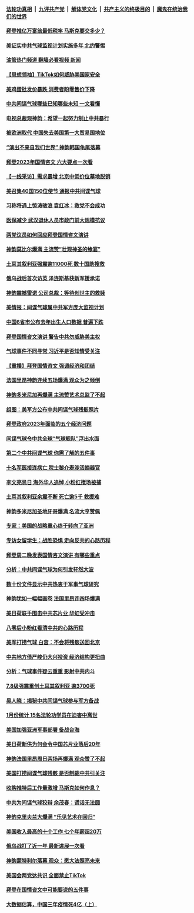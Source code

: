 ####  [法轮功真相](../../../../basic/blob/master/README.md?t=02092012) &nbsp;|&nbsp; [九评共产党](../../../../9ping.md/blob/master/README.md?t=02092012) &nbsp;|&nbsp; [解体党文化](../../../../jtdwh.md/blob/master/README.md?t=02092012)  &nbsp;|&nbsp; [共产主义的终极目的](../../../../gczydzjmd.md/blob/master/README.md?t=02092012) &nbsp;|&nbsp; [魔鬼在统治我们的世界](../../../../mgztzwmdsj.md/blob/master/README.md?t=02092012) 

#### [拜登推亿万富翁最低税率 马斯克要交多少？](../pages/nf4514/n13925901.md?t=02092012) 

#### [美证实中共气球监视计划实施多年 北约警惕](../pages/nf4514/n13925762.md?t=02092012) 

#### [油管热门频道 翻墙必看视频 新闻](http://129.146.143.75:81/youtube.html?02092012)

#### [【思想领袖】TikTok如何威胁美国家安全](../pages/nf4514/n13893011.md?t=02092012) 

#### [美鸡蛋批发价暴跌 消费者盼零售价下降](../pages/nf4514/n13925684.md?t=02092012) 

#### [中共间谍气球哪些已知哪些未知 一文看懂](../pages/nf4514/n13925659.md?t=02092012) 

#### [电视总裁观神韵：希望一起努力制止中共暴行](../pages/nf4514/n13925740.md?t=02092012) 

#### [被欧洲取代 中国失去美国第一大贸易国地位](../pages/nf4514/n13925575.md?t=02092012) 

#### [“演出不来自我们世界” 神韵韩国龟尾落幕](../pages/nf4514/n13925686.md?t=02092012) 

#### [拜登2023年国情咨文 六大要点一次看](../pages/nf4514/n13925576.md?t=02092012) 

#### [【一线采访】需求暴增 北京中低价位墓地脱销](../pages/nf4514/n13925419.md?t=02092012) 

#### [美召集40国150位使节 通报中共间谍气球](../pages/nf4514/n13925414.md?t=02092012) 

#### [习称将遇上惊涛骇浪 袁红冰：救党不会成功](../pages/nf4514/n13925412.md?t=02092012) 

#### [医保减少 武汉退休人员市政门前大规模抗议](../pages/nf4514/n13925389.md?t=02092012) 

#### [两党议员如何回应拜登国情咨文演讲](../pages/nf4514/n13925314.md?t=02092012) 

#### [神韵莫比尔爆满 主流赞“壮观神圣的飨宴”](../pages/nf4514/n13925369.md?t=02092012) 

#### [土耳其叙利亚强震逾11000死 数十国助搜救](../pages/nf4514/n13925018.md?t=02092012) 

#### [俄乌战后首次访英 泽连斯基获新军援承诺](../pages/nf4514/n13925463.md?t=02092012) 

#### [神韵震撼雷诺 公司总裁：等待创世主的救赎](../pages/nf4514/n13925459.md?t=02092012) 

#### [美情报：间谍气球属中共军方庞大监视计划](../pages/nf4514/n13924995.md?t=02092012) 

#### [中国6省市公布去年出生人口数据 普遍下跌](../pages/nf4514/n13925082.md?t=02092012) 

#### [拜登国情咨文演讲 警告中共勿威胁美主权](../pages/nf4514/n13925017.md?t=02092012) 

#### [气球事件不同寻常 习近平是否知情受关注](../pages/nf4514/n13924938.md?t=02092012) 

#### [【重播】拜登国情咨文 强调经济和团结](../pages/nf4514/n13924934.md?t=02092012) 

#### [法国里昂神韵连续五场爆满 观众为之倾倒](../pages/nf4514/n13924914.md?t=02092012) 

#### [神韵多米尼加再爆满 主流赞艺术总监了不起](../pages/nf4514/n13925274.md?t=02092012) 

#### [组图：美军方公布中共间谍气球残骸照片](../pages/nf4514/n13924854.md?t=02092012) 

#### [拜登政府2023年面临的五个经济问题](../pages/nf4514/n13924801.md?t=02092012) 

#### [间谍气球令中共全球“气球舰队”浮出水面](../pages/nf4514/n13924302.md?t=02092012) 

#### [第二个中共间谍气球 你需了解的五件事](../pages/nf4514/n13924810.md?t=02092012) 

#### [十名军医接连病亡 院士黎介寿涉活摘器官](../pages/nf4514/n13924785.md?t=02092012) 

#### [李文亮忌日 海外华人追悼 小粉红搅场被捕](../pages/nf4514/n13924598.md?t=02092012) 

#### [土耳其叙利亚余震不断 死亡逾5千 救援难](../pages/nf4514/n13924489.md?t=02092012) 

#### [神韵多米尼加圣地牙哥爆满 名流大亨赞佩](../pages/nf4514/n13924578.md?t=02092012) 

#### [专家：美国的战略重心终于转向了亚洲](../pages/nf4514/n13924497.md?t=02092012) 

#### [专访女留学生：战胜恐惧 走向反共的心路历程](../pages/nf4514/n13924127.md?t=02092012) 

#### [拜登周二晚发表国情咨文演讲 有哪些重点](../pages/nf4514/n13924361.md?t=02092012) 

#### [分析：中共间谍气球为何引发轩然大波](../pages/nf4514/n13924177.md?t=02092012) 

#### [数十份文件显示中共热衷于军事气球研究](../pages/nf4514/n13924151.md?t=02092012) 

#### [神韵犹如一幅幅画卷 法国里昂连四场爆满](../pages/nf4514/n13924363.md?t=02092012) 

#### [美日荷联手围击中共芯片业 华虹受冲击](../pages/nf4514/n13924221.md?t=02092012) 

#### [八零后小粉红看清中共的心路历程](../pages/nf4514/n13921745.md?t=02092012) 

#### [美军打捞气球 白宫：不会将残骸送回北京](../pages/nf4514/n13924118.md?t=02092012) 

#### [中共地方债严峻仍大兴投资 经济结构更扭曲](../pages/nf4514/n13924082.md?t=02092012) 

#### [分析：气球事件疑云重重 影射中共内斗](../pages/nf4514/n13924062.md?t=02092012) 

#### [7.8级强震重创土耳其叙利亚 逾3700死](../pages/nf4514/n13923526.md?t=02092012) 

#### [吴人晓：揭秘中共间谍气球参与军方备战](../pages/nf4514/n13923992.md?t=02092012) 

#### [1月份统计 15名法轮功学员在迫害中离世](../pages/nf4514/n13922556.md?t=02092012) 

#### [美国加强亚洲军事部署 备战台海](../pages/nf4514/n13923308.md?t=02092012) 

#### [美日荷断供为何会令中国芯片业落后20年](../pages/nf4514/n13923701.md?t=02092012) 

#### [神韵法国里昂周日两场再爆满 观众赞了不起](../pages/nf4514/n13923811.md?t=02092012) 

#### [美国打捞间谍气球残骸 是否制裁中共引关注](../pages/nf4514/n13923512.md?t=02092012) 

#### [收购推特后工作量激增 马斯克如何作息？](../pages/nf4514/n13923424.md?t=02092012) 

#### [中共为间谍气球狡辩 余茂春：谎话无法圆](../pages/nf4514/n13923437.md?t=02092012) 

#### [神韵克里夫兰大爆满 “乐见艺术在回归”](../pages/nf4514/n13923847.md?t=02092012) 

#### [美国收入最高的十个工作 七个年薪超20万](../pages/nf4514/n13921953.md?t=02092012) 

#### [俄乌战打了近一年 最新进展一次看](../pages/nf4514/n13923368.md?t=02092012) 

#### [神韵蒙特利尔落幕 观众：愿大法照亮未来](../pages/nf4514/n13923723.md?t=02092012) 

#### [美国会两党达共识 全面禁止TikTok](../pages/nf4514/n13923370.md?t=02092012) 

#### [拜登在国情咨文中可能要说的五件事](../pages/nf4514/n13923305.md?t=02092012) 

#### [大数据估算，中国三年疫情死4亿（上）](../pages/nf4514/n13922184.md?t=02092012) 

<img src='http://gfw-breaker.win/goodnews/indexes/nf4514.md' width='0px' height='0px'/>
